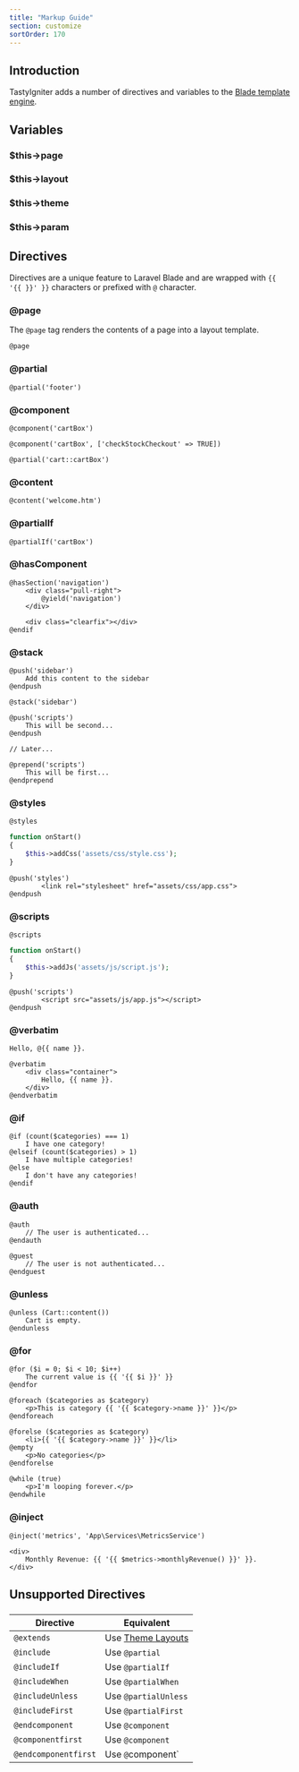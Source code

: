 ```yaml
---
title: "Markup Guide"
section: customize
sortOrder: 170
---
```


## Introduction

TastyIgniter adds a number of directives and variables to the <a href="https://laravel.com/docs/blade" targer="_blank">Blade template engine</a>. 

## Variables

### $this->page

### $this->layout

### $this->theme

### $this->param


## Directives

Directives are a unique feature to Laravel Blade and are wrapped with `{{ '{{ }}' }}` characters or prefixed with `@` character.

### @page

The `@page` tag renders the contents of a page into a layout template.

```php+HTML
@page
```

### @partial

```php+HTML
@partial('footer')
```

### @component

```php+HTML
@component('cartBox')
```

```php+HTML
@component('cartBox', ['checkStockCheckout' => TRUE])
```

```php+HTML
@partial('cart::cartBox')
```

### @content

```php+HTML
@content('welcome.htm')
```

### @partialIf

```php+HTML
@partialIf('cartBox')
```

### @hasComponent

```php+HTML
@hasSection('navigation')
    <div class="pull-right">
        @yield('navigation')
    </div>

    <div class="clearfix"></div>
@endif
```

### @stack

```php+HTML
@push('sidebar')
	Add this content to the sidebar
@endpush
```

```php+HTML
@stack('sidebar')
```

```php+HTML
@push('scripts')
    This will be second...
@endpush

// Later...

@prepend('scripts')
    This will be first...
@endprepend
```

### @styles

```php+HTML
@styles
```

```php
function onStart()
{
    $this->addCss('assets/css/style.css');
}
```

```php+HTML
@push('styles')
		<link rel="stylesheet" href="assets/css/app.css">
@endpush
```

### @scripts

```php+HTML
@scripts
```

```php
function onStart()
{
    $this->addJs('assets/js/script.js');
}
```

```php+HTML
@push('scripts')
		<script src="assets/js/app.js"></script>
@endpush
```

### @verbatim

```php+HTML
Hello, @{{ name }}.
```

```php+HTML
@verbatim
    <div class="container">
        Hello, {{ name }}.
    </div>
@endverbatim
```

### @if

```php+HTML
@if (count($categories) === 1)
    I have one category!
@elseif (count($categories) > 1)
    I have multiple categories!
@else
    I don't have any categories!
@endif
```

### @auth

```php+HTML
@auth
    // The user is authenticated...
@endauth

@guest
    // The user is not authenticated...
@endguest
```

### @unless

```php+HTML
@unless (Cart::content())
    Cart is empty.
@endunless
```

### @for

```php+HTML
@for ($i = 0; $i < 10; $i++)
    The current value is {{ '{{ $i }}' }}
@endfor

@foreach ($categories as $category)
    <p>This is category {{ '{{ $category->name }}' }}</p>
@endforeach

@forelse ($categories as $category)
    <li>{{ '{{ $category->name }}' }}</li>
@empty
    <p>No categories</p>
@endforelse

@while (true)
    <p>I'm looping forever.</p>
@endwhile
```

### @inject

```php+HTML
@inject('metrics', 'App\Services\MetricsService')

<div>
    Monthly Revenue: {{ '{{ $metrics->monthlyRevenue() }}' }}.
</div>
```



## Unsupported Directives

### 

| Directive          | Equivalent |
| ------------------ | ---------- |
| `@extends`           | Use [Theme Layouts]() |
| `@include`           | Use `@partial`           |
| `@includeIf`         | Use `@partialIf`         |
| `@includeWhen`       | Use `@partialWhen`       |
| `@includeUnless`     | Use `@partialUnless`     |
| `@includeFirst`      | Use `@partialFirst`      |
| `@endcomponent`      | Use `@component` |
| `@componentfirst`    | Use `@component` |
| `@endcomponentfirst` | Use `@`component` |


